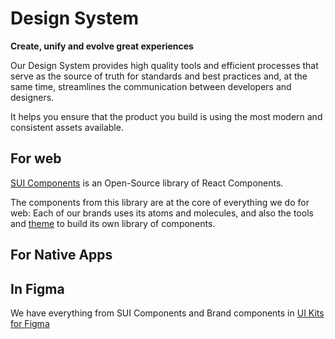 # Design System

**Create, unify and evolve great experiences**

Our Design System provides high quality tools and efficient processes that serve as the source of truth for standards and best practices and, at the same time, streamlines the communication between developers and designers.

It helps you ensure that the product you build is using the most modern and consistent assets available.

## For web

[SUI Components](SUI-Components.md) is an Open-Source library of React Components.

The components from this library are at the core of everything we do for web: Each of our brands uses its atoms and molecules, and also the tools and [theme](SUI-Theme.md) to build its own library of components.

## For Native Apps


## In Figma

We have everything from SUI Components and Brand components in [UI Kits for Figma](Figma-UI-Kits.md)


